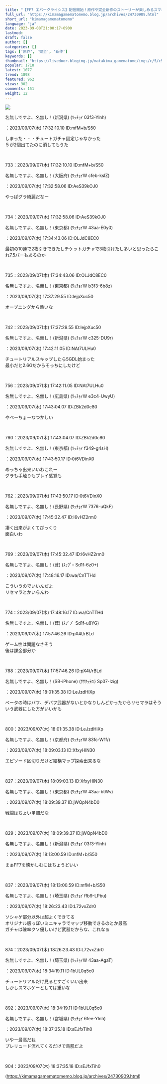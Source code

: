 ```yaml
---
title: "【FF7 エバークライシス】配信開始！原作や完全新作のストーリーが楽しめるスマホ向けアプリ【FF7EC】 : まったりきままにゲームまとめも"
full_url: "https://kimamagamematomemo.blog.jp/archives/24730909.html"
short_url: "kimamagamematomemo"
language: "ja"
date: 2023-09-08T21:00:17+0900
lastmod: 
draft: false
author: []
categories: []
tags: ['原作', '完全', '新作']
keywords: []
thumbnail: "https://livedoor.blogimg.jp/matakima_gamematome/imgs/c/5/c5ad2ea4.jpg"
popular: 1710
latest: 1077
trend: 1898
featured: 962
views: 902
comments: 151
weight: 12
---
```


![](https://livedoor.blogimg.jp/matakima_gamematome/imgs/c/5/c5ad2ea4.jpg)

<div><p id='resuname733' class='ui-sortable-handle'>名無しですよ、名無し！(新潟県) (ﾜｯﾁｮｲ 03f3-Ylnh) </p>：2023/09/07(木) 17:32:10.10 ID:mfM+b/S50<p id='surebody733' class='surebody_mfMbS50' name='surebodymain'>しまった・・・チュートガチャ固定じゃなかった <br> ５が2個出てたのに消してもうた </p><br><p>733：2023/09/07(木) 17:32:10.10 ID:mfM+b/S50</p><p id='resuname734' class='ui-sortable-handle'>名無しですよ、名無し！(大阪府) (ﾜｯﾁｮｲW cfeb-kslZ) </p>：2023/09/07(木) 17:32:58.06 ID:AeS39kOJ0<p id='surebody734' class='surebody_AeS39kOJ0' name='surebodymain'>やっぱグラ綺麗だなー </p><br><p>734：2023/09/07(木) 17:32:58.06 ID:AeS39kOJ0</p><p id='resuname735' class='ui-sortable-handle'>名無しですよ、名無し！(東京都) (ﾜｯﾁｮｲW 43aa-E0y0) </p>：2023/09/07(木) 17:34:43.06 ID:OLJdC8EC0<p id='surebody735' class='surebody_OLJdC8EC0' name='surebodymain'>最初の10連で2枚引きできたしチケットガチャで3枚引けたし多いと思ったらこれ7.5パーもあるのか </p><br><p>735：2023/09/07(木) 17:34:43.06 ID:OLJdC8EC0</p><p id='resuname742' class='ui-sortable-handle'>名無しですよ、名無し！(東京都) (ﾜｯﾁｮｲW b3f3-6b8z) </p>：2023/09/07(木) 17:37:29.55 ID:IejpXuc50<p id='surebody742' class='surebody_IejpXuc50' name='surebodymain'>オープニングから熱いな </p><br><p>742：2023/09/07(木) 17:37:29.55 ID:IejpXuc50</p><p id='resuname756' class='ui-sortable-handle'>名無しですよ、名無し！(新潟県) (ﾜｯﾁｮｲW c325-DU9r) </p>：2023/09/07(木) 17:42:11.05 ID:NAt7ULHu0<p id='surebody756' class='surebody_NAt7ULHu0' name='surebodymain'>チュートリアルスキップしたら5GDL始まった <br> 最小だと2.6Gだからそっちにしたけど </p><br><p>756：2023/09/07(木) 17:42:11.05 ID:NAt7ULHu0</p><p id='resuname760' class='ui-sortable-handle'>名無しですよ、名無し！(広島県) (ﾜｯﾁｮｲW e3c4-UwyU) </p>：2023/09/07(木) 17:43:04.07 ID:ZBk2d0c80<p id='surebody760' class='surebody_ZBk2d0c80' name='surebodymain'>やべーちょーなつかしい </p><br><p>760：2023/09/07(木) 17:43:04.07 ID:ZBk2d0c80</p><p id='resuname762' class='ui-sortable-handle'>名無しですよ、名無し！(東京都) (ﾜｯﾁｮｲ f349-g4sH) </p>：2023/09/07(木) 17:43:50.17 ID:0t6VDinX0<p id='surebody762' class='surebody_0t6VDinX0' name='surebodymain'>めっちゃ出来いいわこれー <br> グラも手触りもプレイ感覚も </p><br><p>762：2023/09/07(木) 17:43:50.17 ID:0t6VDinX0</p><p id='resuname769' class='ui-sortable-handle'>名無しですよ、名無し！(長野県) (ﾜｯﾁｮｲW 7376-uQkF) </p>：2023/09/07(木) 17:45:32.47 ID:I6vHZ2rm0<p id='surebody769' class='surebody_I6vHZ2rm0' name='surebodymain'>凄く出来がよくてびっくり <br> 面白いわ </p><br><p>769：2023/09/07(木) 17:45:32.47 ID:I6vHZ2rm0</p><p id='resuname774' class='ui-sortable-handle'>名無しですよ、名無し！(茸) (ｽｯﾌﾟｰ Sd1f-6z0+) </p>：2023/09/07(木) 17:48:16.17 ID:wa/CnTTHd<p id='surebody774' class='surebody_waCnTTHd' name='surebodymain'>こういうのでいいんだよ <br> リセマラとかいらんわ </p><br><p>774：2023/09/07(木) 17:48:16.17 ID:wa/CnTTHd</p><p id='resuname788' class='ui-sortable-handle'>名無しですよ、名無し！(茸) (ｽﾌﾟﾌﾟ Sd1f-u8YG) </p>：2023/09/07(木) 17:57:46.26 ID:pX4t/rBLd<p id='surebody788' class='surebody_pX4trBLd' name='surebodymain'>ゲーム性は問題なさそう <br> 後は課金部分か </p><br><p>788：2023/09/07(木) 17:57:46.26 ID:pX4t/rBLd</p><p id='resuname800' class='ui-sortable-handle'>名無しですよ、名無し！(SB-iPhone) (ｻｻｸｯﾃﾛﾗ Sp07-lzig) </p>：2023/09/07(木) 18:01:35.38 ID:LeJzdHiXp<p id='surebody800' class='surebody_LeJzdHiXp' name='surebodymain'>ベータの時はバフ、デバフ武器がないとかなりしんどかったからリセマラはそういう武器にした方がいいかも </p><br><p>800：2023/09/07(木) 18:01:35.38 ID:LeJzdHiXp</p><p id='resuname827' class='ui-sortable-handle'>名無しですよ、名無し！(京都府) (ﾜｯﾁｮｲW 83fc-W1f/) </p>：2023/09/07(木) 18:09:03.13 ID:XfxyHlN30<p id='surebody827' class='surebody_XfxyHlN30' name='surebodymain'>エピソード区切りだけど結構マップ探索出来るな </p><br><p>827：2023/09/07(木) 18:09:03.13 ID:XfxyHlN30</p><p id='resuname829' class='ui-sortable-handle'>名無しですよ、名無し！(東京都) (ﾜｯﾁｮｲW 43aa-btWv) </p>：2023/09/07(木) 18:09:39.37 ID:jWQpN4bD0<p id='surebody829' class='surebody_jWQpN4bD0' name='surebodymain'>戦闘はちょい単調だな </p><br><p>829：2023/09/07(木) 18:09:39.37 ID:jWQpN4bD0</p><p id='resuname837' class='ui-sortable-handle'>名無しですよ、名無し！(新潟県) (ﾜｯﾁｮｲ 03f3-Ylnh) </p>：2023/09/07(木) 18:13:00.59 ID:mfM+b/S50<p id='surebody837' class='surebody_mfMbS50' name='surebodymain'>まぁFF7を懐かしむにはちょうどいい </p><br><p>837：2023/09/07(木) 18:13:00.59 ID:mfM+b/S50</p><p id='resuname874' class='ui-sortable-handle'>名無しですよ、名無し！(埼玉県) (ﾜｯﾁｮｲ ffb9-LPbu) </p>：2023/09/07(木) 18:26:23.43 ID:L72vxZdr0<p id='surebody874' class='surebody_L72vxZdr0' name='surebodymain'>ソシャゲ部分以外は超よくできてる <br> オリジナル版っぽいミニキャラでマップ移動できるのとか最高 <br> ガチャは確率クソ優しいけど武器だからな、これなぁ </p><br><p>874：2023/09/07(木) 18:26:23.43 ID:L72vxZdr0</p><p id='resuname892' class='ui-sortable-handle'>名無しですよ、名無し！(埼玉県) (ﾜｯﾁｮｲW 43aa-AgaT) </p>：2023/09/07(木) 18:34:19.11 ID:1bUL0q5c0<p id='surebody892' class='surebody_1bUL0q5c0' name='surebodymain'>チュートリアルだけ見るとすごくいい出来 <br> しかしスマホゲーとしては重いな </p><br><p>892：2023/09/07(木) 18:34:19.11 ID:1bUL0q5c0</p><p id='resuname904' class='ui-sortable-handle'>名無しですよ、名無し！(宮城県) (ﾜｯﾁｮｲ 6fee-Ylnh) </p>：2023/09/07(木) 18:37:35.18 ID:sEJfxTih0<p id='surebody904' class='surebody_sEJfxTih0' name='surebodymain'>いやー最高だね <br> プレリュード流れてくるだけで鳥肌だよ </p><br><p>904：2023/09/07(木) 18:37:35.18 ID:sEJfxTih0</p><p id='preview_dispAffi'></p></div>

(https://kimamagamematomemo.blog.jp/archives/24730909.html)
